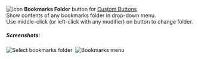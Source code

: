 ![icon](https://raw.github.com/Infocatcher/Custom_Buttons/master/Bookmarks_Folder/icon.png)&nbsp;<strong>Bookmarks Folder</strong> button for [Custom Buttons](https://addons.mozilla.org/addon/custom-buttons/)
<br>Show contents of any bookmarks folder in drop-down menu.
<br>Use middle-click (or left-click with any modifier) on button to change folder.

##### Screenshots:
<img src="https://raw.github.com/Infocatcher/Custom_Buttons/master/Bookmarks_Folder/screenshots/select_bookmark_folder-en.png" alt="Select bookmarks folder" align="top">&nbsp; <img src="https://raw.github.com/Infocatcher/Custom_Buttons/master/Bookmarks_Folder/screenshots/bookmarks_menu-en.png" alt="Bookmarks menu" align="top">